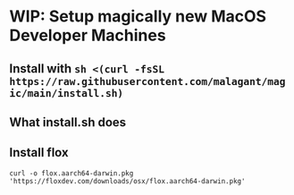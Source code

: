 # WIP: Setup magically new MacOS Developer Machines

## Install with `sh <(curl -fsSL https://raw.githubusercontent.com/malagant/magic/main/install.sh)`

## What install.sh does

## Install flox

`curl -o flox.aarch64-darwin.pkg 'https://floxdev.com/downloads/osx/flox.aarch64-darwin.pkg'`

